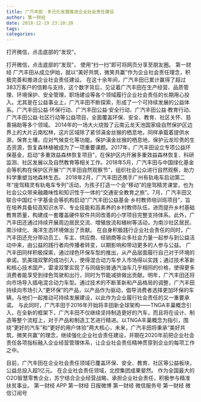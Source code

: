 ```yaml
---
title: 广汽丰田：多元化发展推进企业社会责任建设
author: 第一财经
date: 2018-12-19 23:10:20
tags: 
categories: 
---
```

打开微信，点击底部的“发现”，
<!-- more -->
打开微信，点击底部的“发现”，
使用“扫一扫”即可将网页分享至朋友圈。
第一财经
广汽丰田从成立伊始，就以“美好共筑，微笑共赢”作为企业社会责任理念，积极完善和推进企业社会责任建设。
在这十余年间，广汽丰田已累计赢得了超过383万客户的信赖与支持，这个数字背后，见证着广汽丰田在生产经营、品质管理、环境保护、安全管理，职场建设等各个领域履行企业社会责任的长期用心投入。尤其是在公益事业上，广汽丰田不断探索，形成了一个可持续发展的公益体系。广汽丰田公益·环保行动、广汽丰田公益·安全行动、广汽丰田公益·教育行动、广汽丰田公益·社区行动等公益项目，全面覆盖环保、安全、教育、社区关怀、慈善捐助等多个领域。
2014年的一场大火烧毁了云南云龙天池国家级自然保护区边界上的大片云南松林，这片区域除了紧邻滇金丝猴的栖息地，同样承载着提供水源，保育土壤，应对气候变化等功能。保护滇金丝猴的栖息地，保护云龙珍贵的生态资源，恢复森林植被成为了一项重要课题。2017年，广汽丰田设立专项公益环保基金，启动“多重效益森林恢复项目”，在保护区内开展多重效益森林恢复、科研监测、社区发展以及自然教育等相关工作。2018年5月，广汽丰田与中国绿化基金会等机构在保护区开展“广汽丰田自然观察节”，组织社会公众进行自然观察，助力科学重塑当地森林生态。
2018年2月，广汽丰田还携手广州有轨电车启动第二年“座驾精灵有轨电车专列”活动，为孩子打造一个会“移动”的座驾精灵课堂，也为社会公众带来融趣味性和知识性于一体的“交通安全教育之旅”。7月，广汽丰田又联合中国红十字基金会等机构启动“广汽丰田公益基金·乡村教师培训班项目”，旨在培养具备较高知识水平、专业技能和高素养的乡村教师队伍，进而提升乡村基础教育质量，构建成一套覆盖硬件软件共同改善的小学项目完整支持体系。此外，广汽丰田还通过持续开展周边居民交流、增殖放流和植树等活动，为南沙社区居民、南沙绿化、海洋生态环境做出了贡献。
在自身积极践行企业社会责任的同时，广汽丰田还充分带动员工、车主、供应商、经销商等众多社会力量一起参与到公益活动中来，由公益的践行者向传播者转变，以期影响和带动更多的人参与公益。
广汽丰田同样积极探索，通过绿色环保车型的推出，从产品层面履行自己对于环境的承诺。凯美瑞双擎的成功引入，使得混合动力车步入市场得以实践；通过技术革新和核心技术国产，雷凌双擎实现了与同级别普通汽油车几乎相同的价格，使得更多消费者能享受到绿色驾驶和出行，同时为节能减排做出贡献。明年，广汽丰田还将向市场导入插电混合动力车型。通过技术的不断革新和产品格局的调整，广汽丰田持续向市场引入“更环保”的产品，以产品作为驱动，倡导消费者选择更加环保的车辆，与他们一起推动可持续发展建设，以此作为企业履行社会责任的又一重要承诺。
与此同时，广汽丰田于2016年开始将丰田新全球架构——TNGA丰巢概念引入，在全新的框架下，广汽丰田不仅继续坚持制造更好的汽车，而且将在设计、制造等整个流程上，对于产品和制造工艺进行精进。以TNGA丰巢概念为指引，围绕“更好的汽车”和“更好的用户体验”两大核心，未来，广汽丰田将秉承“美好共筑，微笑共赢”的理念，继续强化企业社会责任建设，并期在2020年前把企业社会责任各项指标融入企业经营管理体系，让企业社会责任精神贯穿到企业的每项工作之中。
 
 
目前，广汽丰田在企业社会责任领域已覆盖环保、安全、教育、社区等公益板块，公益总投入超1亿元。
在企业社会责任领域，北控集团成果斐然。
作为全国最大的O2O智慧零售企业，苏宁结合企业经营战略，承担企业社会责任，积极参与精准扶贫事业。
第一财经
APP
第一财经
日报微博
第一财经
微信服务号
第一财经
微信订阅号
